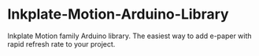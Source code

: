 # Inkplate-Motion-Arduino-Library
Inkplate Motion family Arduino library. The easiest way to add e-paper with rapid refresh rate to your project.
